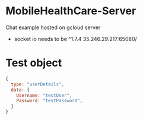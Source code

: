 # MobileHealthCare-Server
Chat example hosted on gcloud server
* socket io needs to be ^1.7.4
35.246.29.217:65080/

# Test object


```js
{
  type: "userDetails",
  data: {
    Username: "testUser",
    Password: "testPassword",
  }
}
```